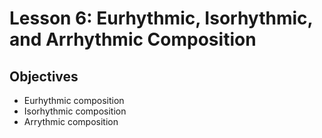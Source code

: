 # Lesson 6: Eurhythmic, Isorhythmic, and Arrhythmic Composition

## Objectives

- Eurhythmic composition
- Isorhythmic composition
- Arrythmic composition
